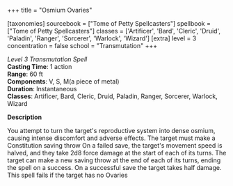 +++
title = "Osmium Ovaries"

[taxonomies]
sourcebook = ["Tome of Petty Spellcasters"]
spellbook = ["Tome of Petty Spellcasters"]
classes = ['Artificer', 'Bard', 'Cleric', 'Druid', 'Paladin', 'Ranger', 'Sorcerer', 'Warlock', 'Wizard']
[extra]
level = 3
concentration = false
school = "Transmutation"
+++

*Level 3 Transmutation Spell*  
**Casting Time**: 1 action  
**Range**: 60 ft  
**Components**: V, S, M(a piece of metal)  
**Duration**: Instantaneous  
**Classes**: Artificer, Bard, Cleric, Druid, Paladin, Ranger, Sorcerer, Warlock, Wizard  

**Description**


You attempt to turn the target's reproductive system into dense osmium, causing intense discomfort and adverse effects. The target must make a Constitution saving throw On a failed save, the target's movement speed is halved, and they take 2d8 force damage at the start of each of its turns. The target can make a new saving throw at the end of each of its turns, ending the spell on a success. On a successful save the target takes half damage. This spell fails if the target has no Ovaries


